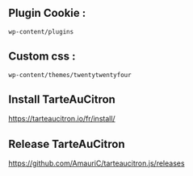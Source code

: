 ## Plugin Cookie :

```wp-content/plugins```

## Custom css :

```wp-content/themes/twentytwentyfour```

## Install TarteAuCitron
https://tarteaucitron.io/fr/install/

## Release TarteAuCitron
https://github.com/AmauriC/tarteaucitron.js/releases
